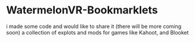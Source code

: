 # WatermelonVR-Bookmarklets
i made some code and would like to share it (there will be more coming soon)
a collection of explots and mods for games like Kahoot, and Blooket
